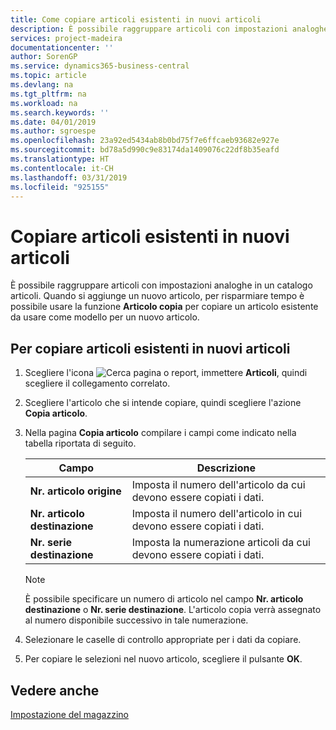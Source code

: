 ```yaml
---
title: Come copiare articoli esistenti in nuovi articoli
description: È possibile raggruppare articoli con impostazioni analoghe in un catalogo articoli. Quando si aggiunge un nuovo articolo, per risparmiare tempo è possibile usare l'opzione **Articolo copia** per copiare un articolo esistente da usare come modello per un nuovo articolo.
services: project-madeira
documentationcenter: ''
author: SorenGP
ms.service: dynamics365-business-central
ms.topic: article
ms.devlang: na
ms.tgt_pltfrm: na
ms.workload: na
ms.search.keywords: ''
ms.date: 04/01/2019
ms.author: sgroespe
ms.openlocfilehash: 23a92ed5434ab8b0bd75f7e6ffcaeb93682e927e
ms.sourcegitcommit: bd78a5d990c9e83174da1409076c22df8b35eafd
ms.translationtype: HT
ms.contentlocale: it-CH
ms.lasthandoff: 03/31/2019
ms.locfileid: "925155"
---
```

# <a name="copy-existing-items-to-new-items"></a>Copiare articoli esistenti in nuovi articoli
È possibile raggruppare articoli con impostazioni analoghe in un catalogo articoli. Quando si aggiunge un nuovo articolo, per risparmiare tempo è possibile usare la funzione **Articolo copia** per copiare un articolo esistente da usare come modello per un nuovo articolo.  

## <a name="to-copy-existing-items-to-new-items"></a>Per copiare articoli esistenti in nuovi articoli  

1.  Scegliere l'icona ![Cerca pagina o report](../../media/ui-search/search_small.png "Cerca pagina o report"), immettere **Articoli**, quindi scegliere il collegamento correlato.  
2.  Scegliere l'articolo che si intende copiare, quindi scegliere l'azione **Copia articolo**.  
3.  Nella pagina **Copia articolo** compilare i campi come indicato nella tabella riportata di seguito.  

    |Campo|Descrizione|  
    |---------------------------------|---------------------------------------|  
    |**Nr. articolo origine**|Imposta il numero dell'articolo da cui devono essere copiati i dati.|  
    |**Nr. articolo destinazione**|Imposta il numero dell'articolo in cui devono essere copiati i dati.|  
    |**Nr. serie destinazione**|Imposta la numerazione articoli da cui devono essere copiati i dati.|  

    > [!NOTE]  
    >  È possibile specificare un numero di articolo nel campo **Nr. articolo destinazione** o **Nr. serie destinazione**. L'articolo copia verrà assegnato al numero disponibile successivo in tale numerazione.  

4.  Selezionare le caselle di controllo appropriate per i dati da copiare.  
5.  Per copiare le selezioni nel nuovo articolo, scegliere il pulsante **OK**.  

## <a name="see-also"></a>Vedere anche  
[Impostazione del magazzino](../../inventory-setup-inventory.md)
